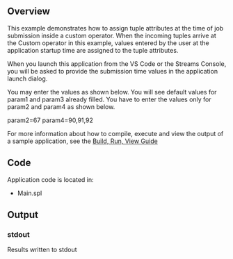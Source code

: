 ## Overview
This example demonstrates how to assign tuple attributes at the time of job submission inside a custom operator. When the incoming tuples arrive at the Custom operator in this example, values entered by the user at the application startup time are assigned to the tuple attributes.

When you launch this application from the VS Code or the Streams Console, you will be asked to provide the submission time values in the application launch dialog.

You may enter the values as shown below. You will see default values for param1 and param3 already filled. You have to enter the values only for param2 and param4 as shown below.

param2=67
param4=90,91,92

For more information about how to compile, execute and view the output of a sample application, see the [Build, Run, View Guide](../../BuildRunView.md)

## Code
Application code is located in:
* Main.spl

## Output

### stdout
Results written to stdout
